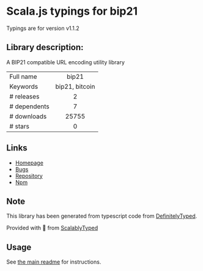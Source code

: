 
# Scala.js typings for bip21

Typings are for version v1.1.2

## Library description:
A BIP21 compatible URL encoding utility library

|                    |                 |
| ------------------ | :-------------: |
| Full name          | bip21 |
| Keywords           | bip21, bitcoin |
| # releases         | 2 |
| # dependents       | 7 |
| # downloads        | 25755 |
| # stars            | 0 |

## Links
- [Homepage](https://github.com/bitcoinjs/bip21)
- [Bugs](https://github.com/bitcoinjs/bip21/issues)
- [Repository](https://github.com/bitcoinjs/bip21)
- [Npm](https://www.npmjs.com/package/bip21)
    


## Note
This library has been generated from typescript code from [DefinitelyTyped](https://definitelytyped.org).

Provided with :purple_heart: from [ScalablyTyped](https://github.com/oyvindberg/ScalablyTyped)

## Usage
See [the main readme](../../readme.md) for instructions.


